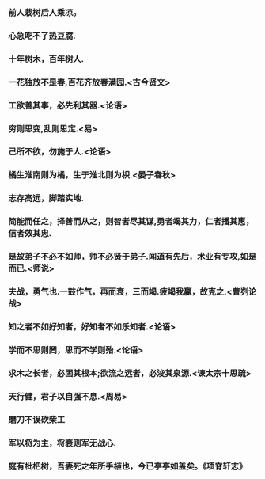 ### 前人栽树后人乘凉。
### 心急吃不了热豆腐.
### 十年树木，百年树人.
### 一花独放不是春,百花齐放春满园.<古今贤文>
### 工欲善其事，必先利其器.<论语>
### 穷则思变,乱则思定.<易>
### 己所不欲，勿施于人.<论语>
### 橘生淮南则为橘，生于淮北则为枳.<晏子春秋>
### 志存高远，脚踏实地.
### 简能而任之，择善而从之，则智者尽其谋,勇者竭其力，仁者播其惠，信者效其忠.
### 是故弟子不必不如师，师不必贤于弟子.闻道有先后，术业有专攻,如是而已.<师说>
### 夫战，勇气也.一鼓作气，再而衰，三而竭.疲竭我赢，故克之.<曹刿论战>
### 知之者不如好知者，好知者不如乐知者.<论语>
### 学而不思则罔，思而不学则殆.<论语>
### 求木之长者，必固其根本;欲流之远者，必浚其泉源.<谏太宗十思疏>
### 天行健，君子以自强不息.<周易>
### 磨刀不误砍柴工
### 军以将为主，将衰则军无战心.
### 庭有枇杷树，吾妻死之年所手植也，今已亭亭如盖矣。《项脊轩志》
